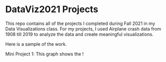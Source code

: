 # DataViz2021 Projects

This repo contains all of the projects I completed during Fall 2021 in my Data Visualizations class. For my projects, I used Airplane crash data from 1908 till 2019 to analyze the data and create meaningful visualizations.

Here is a sample of the work.

Mini Project 1:
This graph shows the 
!

